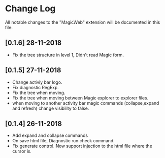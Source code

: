 # Change Log
All notable changes to the "MagicWeb" extension will be documented in this file.

## [0.1.6] 28-11-2018
- Fix the tree structure in level 1, Didn't read Magic form.

## [0.1.5] 27-11-2018
- Change activiy bar logo.
- Fix diagnostic RegExp.
- Fix the tree when moving. 
- Fix the tree when moving between Magic explorer to explorer files.
- when moving to another activity bar magic commands (collapse,expand and refresh) change visibility to false.
  
 ## [0.1.4] 26-11-2018
  - Add expand and collapse commands
  - On save html file, Diagnostic run check command.
  - Fix generate control. Now support injection to the html file where the cursor is.
